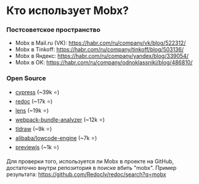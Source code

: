 # Кто использует Mobx?

### Постсоветское пространство
- Mobx в Mail.ru (VK): https://habr.com/ru/company/vk/blog/522312/
- Mobx в Tinkoff: https://habr.com/ru/company/tinkoff/blog/503136/
- Mobx в Яндекс: https://habr.com/ru/company/yandex/blog/339054/
- Mobx в OK: https://habr.com/ru/company/odnoklassniki/blog/486810/

### Open Source
- [cypress](https://github.com/cypress-io/cypress) (~39k ⭐)
- [redoc](https://github.com/Redocly/redoc) (~17k ⭐)
- [lens](https://github.com/lensapp/lens) (~19k ⭐)
- [webpack-bundle-analyzer](https://github.com/webpack-contrib/webpack-bundle-analyzer) (~12k ⭐)
- [tldraw](https://github.com/tldraw/tldraw) (~9k ⭐)
- [alibaba/lowcode-engine](https://github.com/alibaba/lowcode-engine) (~7k ⭐)
- [previewjs](https://github.com/fwouts/previewjs) (~1k ⭐)

Для проверки того, используется ли Mobx в проекте на GitHub, достаточно внутри репозитория в поиске вбить "mobx". Пример результата: https://github.com/Redocly/redoc/search?q=mobx
